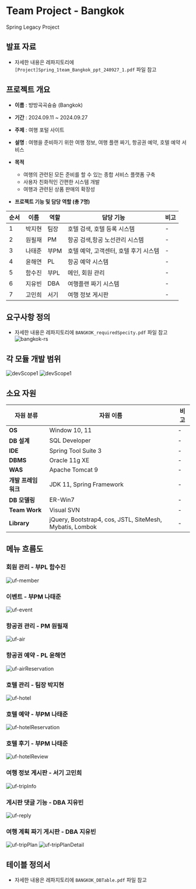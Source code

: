 # Team Project - Bangkok
Spring Legacy Project

## 발표 자료
- 자세한 내용은 레파지토리에 `[Project]Spring_1team_Bangkok_ppt_240927_1.pdf` 파일 참고

## 프로젝트 개요
* **이름** : 방방곡곡슝슝 (Bangkok)
* **기간** : 2024.09.11 ~ 2024.09.27
* **주제** : 여행 포털 사이트
* **설명** : 여행을 준비하기 위한 여행 정보, 여행 플랜 짜기, 항공권 예약, 호텔 예약 서비스
* **목적**
    - 여행의 관련된 모든 준비를 할 수 있는 종합 서비스 플랫폼 구축
    - 사용자 친화적인 간편한 시스템 개발
    - 여행과 관련된 상품 판매의 확장성

* **프로젝트 기능 및 담당 역할 (총 7명)**

|**순서**|**이름**|**역할**|**담당 기능**|**비고**|
|---|---|---|---|---|
|1|박지현|팀장|호텔 검색, 호텔 등록 시스템|-|
|2|원필재|PM|항공 검색,항공 노선관리 시스템|-|
|3|나태준|부PM|호텔 예약, 고객센터, 호텔 후기 시스템|-|
|4|윤해연|PL|항공 예약 시스템|-|
|5|함수진|부PL|메인, 회원 관리|-|
|6|지유빈|DBA|여행플랜 짜기 시스템|-|
|7|고민희|서기|여행 정보 게시판|-|

## 요구사항 정의
- 자세한 내용은 레파지토리에 `BANGKOK_requiredSpecity.pdf` 파일 참고
![bangkok-rs](/upload/bangkok-rs.png)

## 각 모듈 개발 범위
![devScope1](/upload/bangkok-devScope1.png)
![devScope1](/upload/bangkok-devScope2.png)

## 소요 자원

|자원 분류|자원 이름|비고|
|---|---|---|
|**OS**|Window 10, 11|-|
|**DB 설계**|SQL Developer|-|
|**IDE**|Spring Tool Suite 3|-|
|**DBMS**|Oracle 11g XE|-|
|**WAS**|Apache Tomcat 9|-|
|**개발 프레임 워크**|JDK 11, Spring Framework|-|
|**DB 모델링**|ER-Win7|-|
|**Team Work**|Visual SVN|-|
|**Library**|jQuery, Bootstrap4, cos, JSTL, SiteMesh, Mybatis, Lombok|-|

## 메뉴 흐름도
### 회원 관리 - 부PL 함수진
![uf-member](/upload/bangkok-uf-member.png)
### 이벤트 - 부PM 나태준
![uf-event](/upload/bangkok-uf-event.png)
### 항공권 관리 - PM 원필재
![uf-air](upload/bangkok-uf-air.png)
### 항공권 예약 - PL 윤해연
![uf-airReservation](/upload/bangkok-uf-airReservation.png)
### 호텔 관리 - 팀장 박지현
![uf-hotel](/upload/bangkok-uf-hotel.png)
### 호텔 예약 - 부PM 나태준
![uf-hotelReservation](/upload/bangkok-uf-hotelReservation.png)
### 호텔 후기 - 부PM 나태준
![uf-hotelReview](/upload/bangkok-uf-hotelReview.png)
### 여행 정보 게시판 - 서기 고민희
![uf-tripInfo](/upload/bangkok-uf-tripInfo.png)
### 게시판 댓글 기능 - DBA 지유빈
![uf-reply](/upload/bangkok-uf-reply.png)
### 여행 계획 짜기 게시판 - DBA 지유빈
![uf-tripPlan](/upload/bangkok-uf-tripPlan.png)
![uf-tripPlanDetail](/upload/bangkok-uf-tripPlanDetail.png)

## 테이블 정의서
- 자세한 내용은 레파지토리에 `BANGKOK_DBTable.pdf` 파일 참고